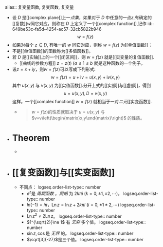 alias:: 复变量函数, 复变函数, 复变量

- 设 $D$ 是[[complex plane]]上一*点集*，如果对于 $D$ 中任意的一点$z$,有确定的[[复数]]$w$同它对应，则称在 $D$ 上定义了一个[[complex function]],记作 
  id:: 649be53c-fa5d-4254-ac57-32cb5822b946
  $$w=f(z)$$
- 如果对每个 $z\in D$, 有唯一的 $w$ 同它对应，则称 $w=f(z)$ 为[[单值函数]]；
- 不是[[单值函数]]的函数称为[[多值函数]]。
- 若 $D$ 是[[实轴]]上的一个[[闭区间]]，则 $w=f(z)$ 就是[[实变量的复值函数]].
	- [[曲线的参数方程]] $z=z\left(t\right)\ (a≤1≤b$ 就是这种函数的一个例子。
- 设$z=x+iy$，则$w=f(z)$可以写成下列形式:
  $$
  w=f(z)=u+\mathrm{i}v=u(x,y)+\mathrm{i}v(x,y)
  $$
  其中 $u\left(x,y\right)$ 与 $v\left(x,y\right)$ 为[[实值函数]].分开上式的[[实部]]与[[虚部]]，得到
  $$u = u(x,y), D =v(x,y)$$
  这样，一个[[complex function]] $w=f(z)$ 就相当于一对*二元*[[实变函数]].
	- > $w=f(z)$的性质就取决于 $u=u\left(x,y\right)$ 与$v=v\left(\begin{matrix}x,y\end{matrix}\right)$ 的性质。
- # Theorem
	-
- # [[复变函数]]与[[实变函数]]
	- 不同点：
	  logseq.order-list-type:: number
		- $e^z$是 *周期函数* ，*周期* 为 $2k\pi i\ (k=0,\pm 1, \pm 2,\cdots)$。
		  logseq.order-list-type:: number
		- $ln(-1)=i\pi$，$\operatorname{Ln} z= \ln z + 2k\pi i\ (i=0,\pm 1\pm 2,\cdots)$
		  logseq.order-list-type:: number
		- $\operatorname{Ln} z^2\ne 2\operatorname{Ln}z$。
		  logseq.order-list-type:: number
		- $1^{\sqrt{2}}\ne 1$ 有 *无穷* 多个值。
		  logseq.order-list-type:: number
		- $\sin z, \cos$是 *无界* 的。
		  logseq.order-list-type:: number
		- $\sqrt[3]{-27}$是三个值。
		  logseq.order-list-type:: number